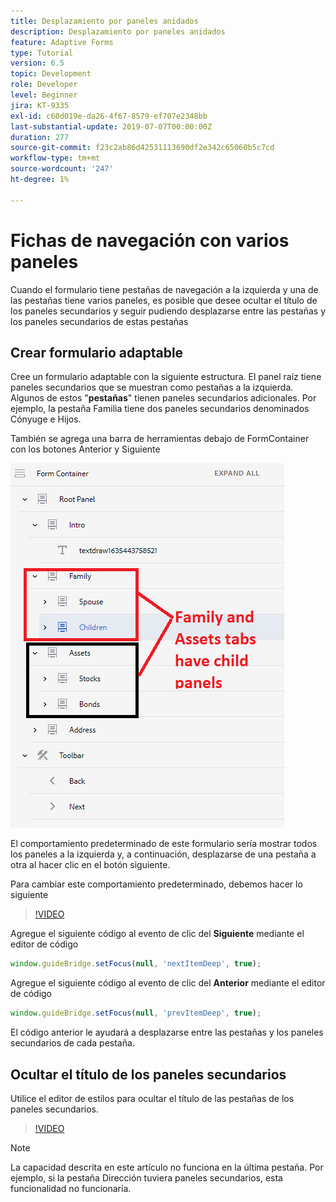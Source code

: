 ```yaml
---
title: Desplazamiento por paneles anidados
description: Desplazamiento por paneles anidados
feature: Adaptive Forms
type: Tutorial
version: 6.5
topic: Development
role: Developer
level: Beginner
jira: KT-9335
exl-id: c60d019e-da26-4f67-8579-ef707e2348bb
last-substantial-update: 2019-07-07T00:00:00Z
duration: 277
source-git-commit: f23c2ab86d42531113690df2e342c65060b5c7cd
workflow-type: tm+mt
source-wordcount: '247'
ht-degree: 1%

---
```


# Fichas de navegación con varios paneles

Cuando el formulario tiene pestañas de navegación a la izquierda y una de las pestañas tiene varios paneles, es posible que desee ocultar el título de los paneles secundarios y seguir pudiendo desplazarse entre las pestañas y los paneles secundarios de estas pestañas

## Crear formulario adaptable

Cree un formulario adaptable con la siguiente estructura. El panel raíz tiene paneles secundarios que se muestran como pestañas a la izquierda. Algunos de estos &quot;**pestañas**&quot; tienen paneles secundarios adicionales. Por ejemplo, la pestaña Familia tiene dos paneles secundarios denominados Cónyuge e Hijos.

También se agrega una barra de herramientas debajo de FormContainer con los botones Anterior y Siguiente

![espaciado de barra de herramientas](assets/multiple-panels.png)



El comportamiento predeterminado de este formulario sería mostrar todos los paneles a la izquierda y, a continuación, desplazarse de una pestaña a otra al hacer clic en el botón siguiente.

Para cambiar este comportamiento predeterminado, debemos hacer lo siguiente

>[!VIDEO](https://video.tv.adobe.com/v/338369?quality=12&learn=on)


Agregue el siguiente código al evento de clic del **Siguiente** mediante el editor de código

```javascript
window.guideBridge.setFocus(null, 'nextItemDeep', true);
```

Agregue el siguiente código al evento de clic del **Anterior** mediante el editor de código

```javascript
window.guideBridge.setFocus(null, 'prevItemDeep', true);
```

El código anterior le ayudará a desplazarse entre las pestañas y los paneles secundarios de cada pestaña.

## Ocultar el título de los paneles secundarios

Utilice el editor de estilos para ocultar el título de las pestañas de los paneles secundarios.

>[!VIDEO](https://video.tv.adobe.com/v/338370?quality=12&learn=on)

>[!NOTE]
>
>La capacidad descrita en este artículo no funciona en la última pestaña. Por ejemplo, si la pestaña Dirección tuviera paneles secundarios, esta funcionalidad no funcionaría.
